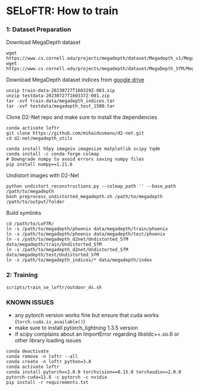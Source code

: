 # SELoFTR: How to train


### 1: Dataset Preparation

Download MegaDepth dataset
```commandline
wget https://www.cs.cornell.edu/projects/megadepth/dataset/Megadepth_v1/MegaDepth_v1.tar.gz
wget https://www.cs.cornell.edu/projects/megadepth/dataset/MegaDepth_SfM/MegaDepth_SfM_v1.tar.xz
```

Download MegaDepth dataset indices from [google drive](https://drive.google.com/drive/folders/1DOcOPZb3-5cWxLqn256AhwUVjBPifhuf)
```commandline
unzip train-data-20230727T160329Z-003.zip
unzip testdata-20230727T160337Z-001.zip
tar -xvf train-data/megadepth_indices.tar
tar -xvf testdata/megadepth_test_1500.tar
```

Clone D2-Net repo and make sure to install the dependencies
```commandline
conda activate loftr
git clone https://github.com/mihaidusmanu/d2-net.git
cd d2-net/megadepth_utils

conda install h5py imageio imagesize matplotlib scipy tqdm
conda install -c conda-forge colmap
# Downgrade numpy to avoid errors saving numpy files
pip install numpy==1.21.6
```

Undistort images with D2-Net
```commandline
python undistort_reconstructions.py --colmap_path '' --base_path /path/to/megadepth
bash preprocess_undistorted_megadepth.sh /path/to/megadepth /path/to/output/folder
```

Build symlinks
```commandline
cd /path/to/LoFTR/
ln -s /path/to/megadepth/phoenix data/megadepth/train/phoenix
ln -s /path/to/megadepth/phoenix data/megadepth/test/phoenix
ln -s /path/to/megadepth_d2net/Undistorted_SfM data/megadepth/train/Undistorted_SfM
ln -s /path/to/megadepth_d2net/Undistorted_SfM data/megadepth/test/Undistorted_SfM
ln -s /path/to/megadepth_indices/* data/megadepth/index
```


### 2: Training
```commandline
scripts/train_se_loftr/outdoor_ds.sh
```

### KNOWN ISSUES

* any pytorch version works fine but ensure that cuda works (`torch.cuda.is_available()`)
* make sure to install pytorch_lightning 1.3.5 version
* if scipy complains about an ImportError regarding libstdc++.so.6 or other library loading issues
```commandline
conda deactivate
conda remove -n loftr --all
conda create -n loftr python=3.8
conda activate loftr
conda install pytorch==2.0.0 torchvision==0.15.0 torchaudio==2.0.0 pytorch-cuda=11.8 -c pytorch -c nvidia
pip install -r requirements.txt
```
